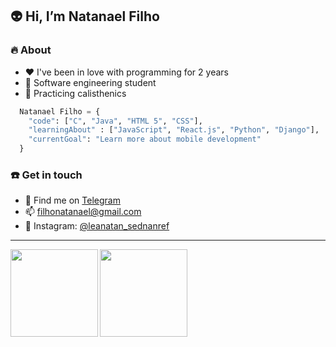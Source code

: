 ## 👽 Hi, I’m Natanael Filho
### 🔥 About

+ ❤️ I've been in love with programming for 2 years
+ 📙 Software engineering student
+ 💪 Practicing calisthenics

```Python
  Natanael Filho = {
    "code": ["C", "Java", "HTML 5", "CSS"],
    "learningAbout" : ["JavaScript", "React.js", "Python", "Django"],
    "currentGoal": "Learn more about mobile development"
  }
```

### ☎️ Get in touch
+ 📲 Find me on [Telegram](https://t.me/NatanaelFernandesCoelhoFilho)
+ 📫 filhonatanael@gmail.com
+ 📱 Instagram: [@leanatan_sednanref](https://www.instagram.com/leanatan_sednanref/)
---


<a href="https://github.com/francisco1code/github-readme-statst">
  <img align="left"  height='140px' src="https://github-readme-stats.vercel.app/api?username=fernandes-natanael&show_icons=true&theme=dracula" />
</a>

<a href="https://github.com/francisco1code/github-readme-stats">
  <img align="left" height='140px' src="https://github-readme-stats.vercel.app/api/top-langs/?username=fernandes-natanael&hide=jupyter%20notebook,html&layout=compact&theme=dracula" />
</a>
